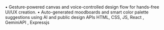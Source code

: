  • Gesture-powered canvas and voice-controlled design flow for hands-free UI/UX creation.
 • Auto-generated moodboards and smart color palette suggestions using AI and public design APIs
HTML, CSS, JS, React , GeminiAPI , Expressjs
